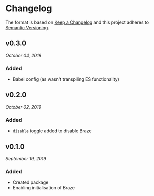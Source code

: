 # Changelog

The format is based on [Keep a Changelog](http://keepachangelog.com/en/1.0.0/)
and this project adheres to [Semantic Versioning](http://semver.org/spec/v2.0.0.html).


v0.3.0
------------------------------
*October 04, 2019*

 ### Added
- Babel config (as wasn't transpiling ES functionality)


v0.2.0
------------------------------
*October 02, 2019*

 ### Added
- `disable` toggle added to disable Braze


v0.1.0
------------------------------
*September 19, 2019*

 ### Added
- Created package
- Enabling initialisation of Braze
